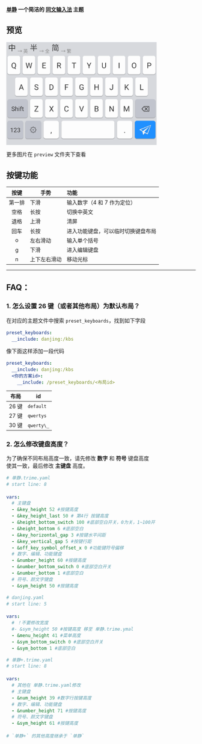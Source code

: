 **[单静][1] 一个简洁的 [同文输入法][2] 主题**

[1]: https://github.com/cxcn/danjing
[2]: https://github.com/osfans/trime

## 预览

<img src="./preview/default_without_hint.png" width = "400" alt="图片名称" align=center />

更多图片在 `preview` 文件夹下查看

## 按键功能

|  按键  | 手势         | 功能                               |
| :----: | ------------ | :--------------------------------- |
| 第一排 | 下滑         | 输入数字（4 和 7 作为定位）        |
|  空格  | 长按         | 切换中英文                         |
|  退格  | 上滑         | 清屏                               |
|  回车  | 长按         | 进入功能键盘，可以临时切换键盘布局 |
|   o    | 左右滑动     | 输入单个括号                       |
|   g    | 下滑         | 进入编辑键盘                       |
|   n    | 上下左右滑动 | 移动光标                           |

---

## FAQ：

### 1. 怎么设置 26 键（或者其他布局）为默认布局？

在对应的主题文件中搜索 `preset_keyboards`，找到如下字段

```yaml
preset_keyboards:
  __include: danjing:/kbs
```

像下面这样添加一段代码

```yaml
preset_keyboards:
  __include: danjing:/kbs
  <你的方案id>:
    __include: /preset_keyboards/<布局id>
```

| 布局  | id         |
| ----- | ---------- |
| 26 键 | `default`  |
| 27 键 | `qwertys`  |
| 30 键 | `qwerty\_` |

### 2. 怎么修改键盘高度？

为了确保不同布局高度一致，请先修改 __数字__ 和 __符号__ 键盘高度  
使其一致，最后修改 __主键盘__ 高度。

```yaml
# 单静.trime.yaml
# start line: 8

vars:
  # 主键盘
  - &key_height 52 #按键高度
  - &key_height_last 50 # 第4行 按键高度
  - &height_bottom_switch 100 #底部空白开关，0为关，1~100开
  - &height_bottom 6 #底部空白
  - &key_horizontal_gap 3 #按键水平间距
  - &key_vertical_gap 5 #按键行距
  - &off_key_symbol_offset_x 0 #功能键符号偏移
  # 数字、编辑、功能键盘
  - &number_height 60 #按键高度
  - &number_bottom_switch 0 #底部空白开关
  - &number_bottom 1 #底部空白
  # 符号、颜文字键盘
  - &sym_height 50 #按键高度
```

```yaml
# danjing.yaml
# start line: 5

vars:
  # ！不要修改宽度
  #- &sym_height 50 #按键高度 移至 单静.trime.ymal
  - &menu_height 41 #菜单高度
  - &sym_bottom_switch 0 #底部空白开关
  - &sym_bottom 1 #底部空白
```

```yaml
# 单静+.trime.yaml
# start line: 8

vars:
  # 其他在 单静.trime.yaml修改
  # 主键盘
  - &num_height 39 #数字行按键高度
  # 数字、编辑、功能键盘
  - &number_height 71 #按键高度
  # 符号、颜文字键盘
  - &sym_height 61 #按键高度

# `单静+` 的其他高度继承于 `单静`
```
